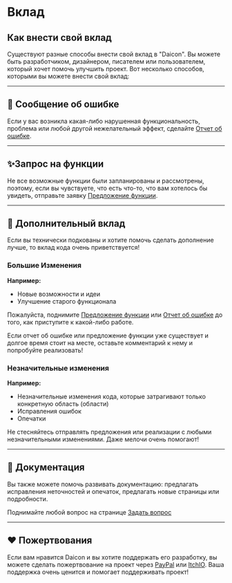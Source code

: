 # Вклад

## Как внести свой вклад

Существуют разные способы внести свой вклад в "Daicon". Вы можете быть разработчиком, дизайнером, писателем или пользователем, который хочет помочь улучшить проект. Вот несколько способов, которыми вы можете внести свой вклад:

---
## 🐛 Сообщение об ошибке

Если у вас возникла какая-либо нарушенная функциональность, проблема или любой другой нежелательный эффект, сделайте [Отчет об ошибке](https://github.com/arukurei/Daicon/issues/new/choose).

---
## ✨Запрос на функции

Не все возможные функции были запланированы и рассмотрены, поэтому, если вы чувствуете, что есть что-то, что вам хотелось бы увидеть, отправьте заявку [Предложение функции](https://github.com/arukurei/Daicon/issues/new/choose).

---
## 🧰 Дополнительный вклад

Если вы технически подкованы и хотите помочь сделать дополнение лучше, то вклад кода очень приветствуется!

### Большие Изменения

**Например:**

- Новые возможности и идеи
- Улучшение старого функционала

Пожалуйста, поднимите [Предложение функции](https://github.com/arukurei/Daicon/issues/new/choose) или [Отчет об ошибке](https://github.com/arukurei/Daicon/issues/new/choose) до того, как приступите к какой-либо работе.

Если отчет об ошибке или предложение функции уже существует и долгое время стоит на месте, оставьте комментарий к нему и попробуйте реализовать!

### Незначительные изменения

**Например:**

- Незначительные изменения кода, которые затрагивают только конкретную область (области)
- Исправления ошибок
- Опечатки

Не стесняйтесь отправлять предложения или реализации с любыми незначительными изменениями. Даже мелочи очень помогают!

---
## 📃 Документация

Вы также можете помочь развивать документацию: предлагать исправления неточностей и опечаток, предлагать новые страницы или подробности.

Поднимайте любой вопрос на странице [Задать вопрос](https://github.com/arukurei/daicon-docs/issues/new/choose)

---
## ❤️ Пожертвования

Если вам нравится Daicon и вы хотите поддержать его разработку, вы можете сделать пожертвование на проект через [PayPal](https://www.paypal.com/donate/?hosted_button_id=LF5SHGQDXK2PG) или [ItchIO](). Ваша поддержка очень ценится и помогает поддерживать проект!